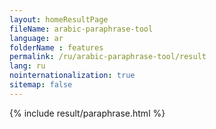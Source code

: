 ```yaml
---
layout: homeResultPage
fileName: arabic-paraphrase-tool
language: ar
folderName : features
permalink: /ru/arabic-paraphrase-tool/result
lang: ru
nointernationalization: true
sitemap: false
---
```

{% include result/paraphrase.html %}

<script src="/js/result/paraprashing.js" data-foldername="{{page.folderName}}" data-lang="{{page.lang}}"></script>